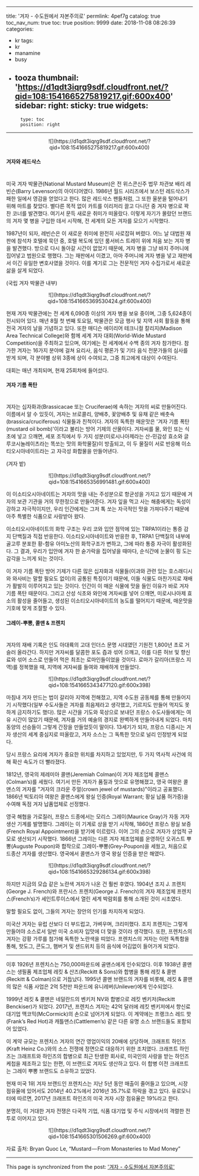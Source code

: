 
---
title: '겨자 - 수도원에서 자본주의로'
permlink: 4pef7g
catalog: true
toc_nav_num: true
toc: true
position: 9999
date: 2018-11-08 08:26:39
categories:
- kr
tags:
- kr
- manamine
- busy
- tooza
thumbnail: 'https://d1qdt3iqrg9sdf.cloudfront.net/?qid=108:1541665275819217.gif:600x400'
sidebar:
    right:
        sticky: true
widgets:
    -
        type: toc
        position: right
---


<center>
![](https://d1qdt3iqrg9sdf.cloudfront.net/?qid=108:1541665275819217.gif:600x400)
</center>
  
#### 겨자와 레드삭스
#  
미국 겨자 박물관(National Mustard Museum)은 전 위스콘신주 법무 차관보 배리 레빈슨(Barry Levenson)의 아이디어였다. 1986년 월드 시리즈에서 보스턴 레드삭스가 패한 일에서 영감을 얻었다고 한다. 많은 레드삭스 팬들처럼, 그 또한 울분을 털어내기 위해 마트를 찾았다. 별다른 목적 없이 카트를 이리저리 끌고 다니던 중 겨자 병으로 꽉 찬 코너를 발견했다. 여기서 문득 새로운 취미가 떠올랐다. 이렇게 자기가 몰랐던 브랜드의 겨자 몇 병을 구입한 데서 시작해, 전 세계의 모든 겨자를 모으기 시작했다.
  
1987년이 되자, 레빈슨은 이 새로운 취미에 완전히 사로잡혀 버렸다. 어느 날 대법원 재판에 참석차 호텔에 묵던 중, 호텔 복도에 있던 룸서비스 트레이 위에 처음 보는 겨자 병을 발견했다. 방으로 다시 돌아갈 시간이 없었기 때문에, 겨자 병을 그냥 바지 주머니에 집어넣고 법원으로 행했다. 그는 재판에서 이겼고, 아마 주머니에 겨자 병을 넣고 재판에서 이긴 유일한 변호사였을 것이다. 이를 계기로 그는 전문적인 겨자 수집가로서 새로운 삶을 살게 되었다. 
  
(국립 겨자 박물관 내부)
<center>
![](https://d1qdt3iqrg9sdf.cloudfront.net/?qid=108:1541665369530424.gif:600x400)
</center>
  
현재 겨자 박물관에는 전 세계 6,090종 이상의 겨자 병을 보유 중이며, 그중 5,624종이 전시되어 있다. 매년 8월 첫 번째 토요일, 박물관은 모금 행사 및 지역 사회 활동을 통해 전국 겨자의 날을 기념하고 있다. 또한 매디슨 에이리어 테크니컬 칼리지(Madison Area Technical College)와 함께 세계 겨자 대회(World-Wide Mustard Competition)을 주최하고 있으며, 여기에는 전 세계에서 수백 종의 겨자 참가한다. 참가한 겨자는 16가지 분야에 걸쳐 요리사, 음식 평론가 및 기타 음식 전문가들의 심사를 받게 되며, 각 분야별 상위 3종에 상이 수여되고, 그중 최고에게 대상이 수여된다.
  
대회는 매년 개최되며, 현재 25회차에 들어섰다.
  
#### 겨자 기름 폭탄
#  
겨자는 십자화과(Brassicacae 또는 Cruciferae)에 속하는 겨자의 씨로 만들어진다. 이름에서 알 수 있듯이, 겨자는 브로콜리, 양배추, 꽃양배추 및 유채 같은 배춧속(brassica/cruciferous) 식물들과 친척이다. 겨자의 독특한 매운맛은 '겨자 기름 폭탄(mustard oil bomb)'이라고 불리는 방어 기제의 산물이다. 겨자씨를 물, 와인 또는 식초에 넣고 으깨면, 세포 조직에서 두 가지 성분(미로시나아제라는 산-민감성 효소와 글루코시놀레이츠라는 똑쏘는 맛의 화학물질)이 방출되고, 이 두 물질이 서로 반응해 이소티오시아네이트라는 고 자극성 화합물을 만들어낸다. 
  
(겨자 밭)
<center>
![](https://d1qdt3iqrg9sdf.cloudfront.net/?qid=108:1541665356991481.gif:600x400)
</center>
  
이 이소티오시아네이트는 겨자의 맛을 내는 주성분으로 항균성을 가지고 있기 때문에 겨자의 보관 기관을 거의 무한정으로 만들어준다. 겨자 잎을 먹고 사는 해충에게는 독성이 강하고 자극적이지만, 우리 인간에게는 그저 톡 쏘는 자극적인 맛을 가져다주기 때문에 아주 특별한 식품으로 사랑받아 왔다. 
  
이소티오시아네이트의 화학 구조는 우리 코와 입안 점막에 있는 TRPA1이라는 통증 감지 단백질과 직접 반응한다. 이소티오시아네이트와 반응한 후, TRPA1 단백질의 내부에 골고루 분포한 황-함유 아미노산의 화학구조가 변하고, 그에 따라 통증 자극이 활성화된다. 그 결과, 우리가 입안에 겨자 한 숟가락을 집어넣을 때마다, 순식간에 눈물이 핑 도는 감각을 느끼게 되는 것이다. 
  
이 겨자 기름 폭탄 방어 기제가 다른 많은 십자화과 식물들(이과와 관련 있는 호스래디시와 와사비는 말할 필요도 없이)의 공통된 특징이기 때문에, 이들 식물도 마찬가지로 재배가 활발히 이루어지고 있는 것이다. 인간이 이 매운 식물에 맛을 들인 이유가 바로 겨자 기름 폭탄 때문이다. 그리고 산성 식초와 와인에 겨자씨를 넣어 으깨면, 미로시나아제 효소의 활성을 줄어들고, 생성된 이소티오시아네이트의 농도를 떨어지기 때문에, 매운맛을 기호에 맞게 조절할 수 있다. 
  
#### 그레이-뿌뽕, 콜맨 & 프렌치
#  
겨자의 재배 기록은 인도 아대륙의 고대 인더스 문명 시대였던 기원전 1,800년 초로 거슬러 올라간다. 하지만 겨자씨를 달콤한 포도 즙과 섞어 으깨고, 이를 다른 허브 및 향신료와 섞어 소스로 만들어 먹은 최초는 로마인들이었을 것이다. 로마가 갈리아(프랑스 지역)를 정복했을 때, 지역에 겨자씨를 들여와 재배하게 만들었다. 
  
<center>
![](https://d1qdt3iqrg9sdf.cloudfront.net/?qid=108:1541665343477120.gif:600x398)
</center>
  
마침내 겨자 만드는 법이 갈리아 지역에 전해졌고, 지역 수도원 공동체를 통해 만들어지기 시작했다(일부 수도사들은 겨자를 최음제라고 생각했고, 기르지도 만들어 먹지도 못하게 금지하기도 했다). 많은 시간을 기도와 묵상으로 보내던 프랑스 수도사들에게는 여유 시간이 많았기 때문에, 겨자를 거의 예술의 경지로 완벽하게 만들어내게 되었다. 마치 동양의 선승들이 그렇게 간장을 만들었듯이 말이다. 13세기가 되자, 프랑스 디종시는 겨자 생산의 세계 중심지로 떠올랐고, 겨자 소스는 그 독특한 맛으로 널리 인정받게 되었다.
  
당시 프랑스 요리에 겨자가 중요한 위치를 차지하고 있었지만, 두 가지 역사적 사건에 의해 확산 속도가 더 빨라졌다. 
  
1812년, 영국의 제레미아 콜맨(Jeremiah Colman)이 겨자 제조업체 콜맨스(Colman’s)를 세웠다. 여기서 만든 겨자가 품질과 맛으로 유명해졌고, 영국 여왕은 콜맨스의 겨자를 "겨자의 크라운 주얼(crown jewel of mustards)"이라고 공표했다. 1866년 빅토리아 여왕은 콜맨스에게 왕실 인증(Royal Warrant; 황실 납품 허가증)을 수여해 독점 겨자 납품업체로 선정했다.
  
영국 해협을 가로질러, 프랑스 드종에서는 모리스 그레이(Maurice Gray)가 자동 겨자 생산 기계를 발명했다. 그레이는 이 기계로 상을 받기 시작해, 1860년 프랑스 왕실 보증(French Royal Appointment)을 받기에 이르렀다. 이어 그의 손으로 겨자가 상업적 규모로 생산되기 시작했다. 1866년 그레이는 다른 겨자 제조업체를 운영하던 오귀스트 뿌뽕(Auguste Poupon)와 합작으로 그레이-뿌뽕(Grey-Poupon)을 세웠고, 처음으로 드종산 겨자를 생산했다. 영국에서 콜맨스가 영국 왕실 인증을 받은 해였다.
  
<center>	
![](https://d1qdt3iqrg9sdf.cloudfront.net/?qid=108:1541665329286134.gif:600x398)
</center>
  
하지만 지금의 모습 같은 노란색 겨자가 나온 건 훨씬 후였다. 1904년 조지 J. 프렌치(George J. French)와 프란시스 프렌치(George J. French)의 겨자 제조업체 프렌치스(French’s)가 세인트루이스에서 열린 세계 박람회를 통해 소개된 것이 시초였다.
  
말할 필요도 없이, 그들의 겨자는 장안의 인기를 차지하게 되었다.
  
미국산 겨자는 유럽 산보다 더 부드럽고, 가벼우며, 크리미했다. 조지 프렌치는 그렇게 만들어야 소스로서 일반 미국 소비자 입맛에 더 맞을 것이라 생각했다. 또한, 프렌치스의 겨자는 강황 가루를 첨가해 독특한 노란색을 띠었다. 프렌치스의 겨자는 이런 독특함을 통해, 핫도그, 콘도그, 햄버거 및 샌드위치 등의 음식에 어김없이 들어가게 되었다.


-----


이후 1926년 프렌치스는 750,000파운드에 골맨스에게 인수되었다. 이후 1938년 콜맨스는 생필품 제조업체 레킷 & 산즈(Reckitt & Sons)와 합병을 통해 레킷 & 콜맨(Reckitt & Colman)으로 거듭났다. 1995년 콜맨 브랜드의 겨자를 비롯해, 레킷 & 콜맨의 많은 식품 사업은 2억 5천만 파운드에 유니레버(Unilever)에게 인수되었다.
  
1999년 레킷 & 콜맨은 네덜란드의 벤키저 NV와 합병으로 레킷 벤키저(Reckitt Benckiser)가 되었다. 2017년, 프렌치스 겨자는 42억 달러에 레킷 벤키저에서 향신료 대기업 맥코믹(McCormick)의 손으로 넘어가게 되었다. 이 계약에는 프랭크스 레드 핫(Frank’s Red Hot)과 캐틀맨스(Cattlemen’s) 같은 다른 유명 소스 브랜드들도 포함되어 있었다.
  
이 계약 규모는 프렌치스 겨자의 연간 영업이익의 20배에 상당하며, 크래프트 하인즈(Kraft Heinz Co.)와의 소스 전쟁에 정면으로 대응하기 위한 조치였다. 크래프트 하인즈는 크래프트와 하인즈의 합병으로 최근 탄생한 회사로, 미국인의 사랑을 받는 하인즈 케첩을 제조하고 있는 한편, 이 브랜드로 겨자도 생산하고 있다. 이 합병 이전 크래프트는 그레이 뿌뽕 브랜드도 소유하고 있었다.
  
현재 미국 1위 겨자 브랜드인 프렌치스는 지난 5년 동안 매출이 줄어들고 있으며, 시장 점유율에 있어서도 2014년 40.2%에서 2016년 35.7%로 하락을 겪고 있다. 유로모니터에 따르면, 2017년 크래프트 하인즈의 미국 겨자 시장 점유율은 19%라고 한다.
  
분명히, 이 거대한 겨자 전쟁은 다국적 기업, 식품 대기업 및 주식 시장에서의 격렬한 전투로 이어지고 있다. 
  
<center>
![](https://d1qdt3iqrg9sdf.cloudfront.net/?qid=108:1541665301506269.gif:600x400)
</center>
  
자료 출처: Bryan Quoc Le, “Mustard — From Monasteries to Mad Money”

- - -

This page is synchronized from the post: ['겨자 - 수도원에서 자본주의로'](https://steemit.com/@pius.pius/4pef7g)

